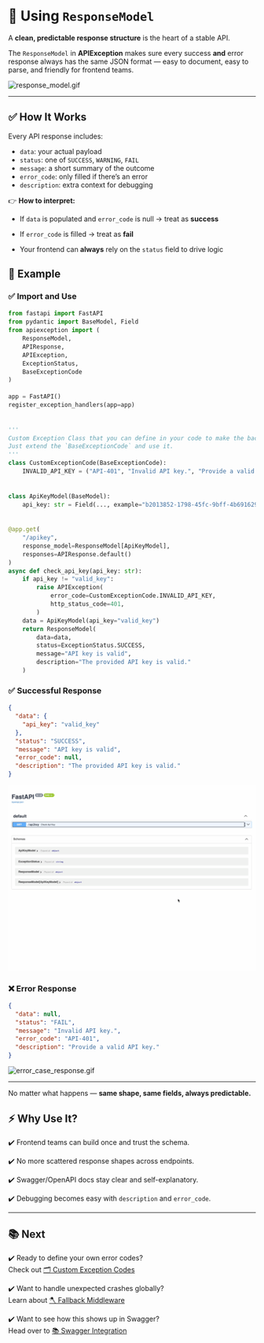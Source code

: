 # 🧩 Using `ResponseModel`

A **clean, predictable response structure** is the heart of a stable API.

The `ResponseModel` in **APIException** makes sure every success **and** error response always has the same JSON format — easy to document, easy to parse, and friendly for frontend teams.


![response_model.gif](apiexception-responseModel.gif)


---

## ✅ How It Works

Every API response includes:

- `data`: your actual payload  
- `status`: one of `SUCCESS`, `WARNING`, `FAIL`  
- `message`: a short summary of the outcome  
- `error_code`: only filled if there’s an error  
- `description`: extra context for debugging

👉 **How to interpret:**

- If `data` is populated and `error_code` is null → treat as **success**

- If `error_code` is filled → treat as **fail**

- Your frontend can **always** rely on the `status` field to drive logic


## 📌 Example

### ✅ Import and Use

```python
from fastapi import FastAPI
from pydantic import BaseModel, Field
from apiexception import (
    ResponseModel,
    APIResponse,
    APIException,
    ExceptionStatus,
    BaseExceptionCode
)

app = FastAPI()
register_exception_handlers(app=app)


'''
Custom Exception Class that you can define in your code to make the backend responses look more standardized.
Just extend the `BaseExceptionCode` and use it. 
'''
class CustomExceptionCode(BaseExceptionCode):
    INVALID_API_KEY = ("API-401", "Invalid API key.", "Provide a valid API key.")


class ApiKeyModel(BaseModel):
    api_key: str = Field(..., example="b2013852-1798-45fc-9bff-4b6916290f5b", description="Api Key.")


@app.get(
    "/apikey",
    response_model=ResponseModel[ApiKeyModel],
    responses=APIResponse.default()
)
async def check_api_key(api_key: str):
    if api_key != "valid_key":
        raise APIException(
            error_code=CustomExceptionCode.INVALID_API_KEY,
            http_status_code=401,
        )
    data = ApiKeyModel(api_key="valid_key")
    return ResponseModel(
        data=data,
        status=ExceptionStatus.SUCCESS,
        message="API key is valid",
        description="The provided API key is valid."
    )

```
### ✅ Successful Response

```json
{
  "data": {
    "api_key": "valid_key"
  },
  "status": "SUCCESS",
  "message": "API key is valid",
  "error_code": null,
  "description": "The provided API key is valid."
}
```

![successful_response.gif](apiexception-responseModelValidKey.gif)


### ❌ Error Response

```json
{
  "data": null,
  "status": "FAIL",
  "message": "Invalid API key.",
  "error_code": "API-401",
  "description": "Provide a valid API key."
}
```


![error_case_response.gif](apiexception-responseModelInvalidKey.gif)




---

No matter what happens — **same shape, same fields, always predictable.**

## ⚡ Why Use It?

✔️ Frontend teams can build once and trust the schema.

✔️ No more scattered response shapes across endpoints.

✔️ Swagger/OpenAPI docs stay clear and self-explanatory.

✔️ Debugging becomes easy with `description` and `error_code`.

---
## 📚 Next

✔️ Ready to define your own error codes?  
Check out [🗂️ Custom Exception Codes](custom_codes.md)

✔️ Want to handle unexpected crashes globally?  
Learn about [🪓 Fallback Middleware](fallback.md)

✔️ Want to see how this shows up in Swagger?  
Head over to [📚 Swagger Integration](../advanced/swagger.md)
